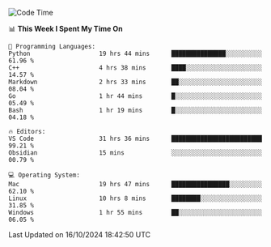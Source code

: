 
<!--START_SECTION:waka-->
![Code Time](http://img.shields.io/badge/Code%20Time-2%2C617%20hrs%208%20mins-blue)

📊 **This Week I Spent My Time On** 

```text
💬 Programming Languages: 
Python                   19 hrs 44 mins      ███████████████░░░░░░░░░░   61.96 % 
C++                      4 hrs 38 mins       ████░░░░░░░░░░░░░░░░░░░░░   14.57 % 
Markdown                 2 hrs 33 mins       ██░░░░░░░░░░░░░░░░░░░░░░░   08.04 % 
Go                       1 hr 44 mins        █░░░░░░░░░░░░░░░░░░░░░░░░   05.49 % 
Bash                     1 hr 19 mins        █░░░░░░░░░░░░░░░░░░░░░░░░   04.18 % 

🔥 Editors: 
VS Code                  31 hrs 36 mins      █████████████████████████   99.21 % 
Obsidian                 15 mins             ░░░░░░░░░░░░░░░░░░░░░░░░░   00.79 % 

💻 Operating System: 
Mac                      19 hrs 47 mins      ████████████████░░░░░░░░░   62.10 % 
Linux                    10 hrs 8 mins       ████████░░░░░░░░░░░░░░░░░   31.85 % 
Windows                  1 hr 55 mins        ██░░░░░░░░░░░░░░░░░░░░░░░   06.05 % 
```


 Last Updated on 16/10/2024 18:42:50 UTC
<!--END_SECTION:waka-->

